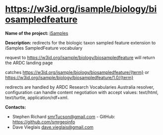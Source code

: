 
# https://w3id.org/isample/biology/biosampledfeature

**Name of the project:** [iSamples](https://isamplesorg.github.io/home/)

**Description:** redirects for the biologic taxon sampled feature extension to iSamples SampledFeature vocabulary

request to https://w3id.org/isample/biology/biosampledfeature will return the ARDC landing page

catches https://w3id.org/isample/biology/biosampledfeature/{term}
or  https://w3id.org/isample/biology/biosampledfeature/1.0/{term}

redirects are handled by ARDC Research Vocabularies Australia resolver,  configuration can handle content negotiation with accept values: text/html, text/turtle,  application/rdf+xml. 


**Contacts:**
* Stephen Richard <smrTucson@gmail.com> - GitHub: https://github.com/smrgeoinfo
* Dave Vieglais <dave.vieglais@gmail.com>  